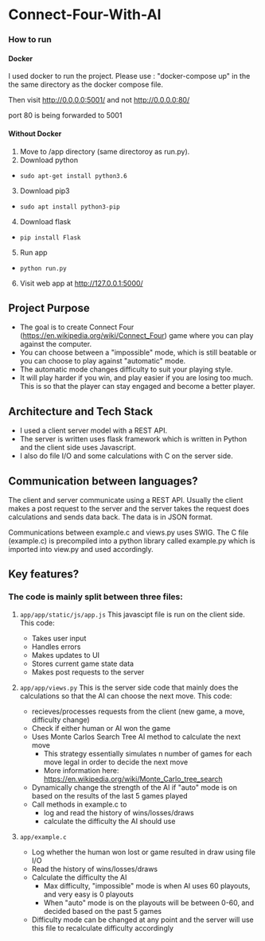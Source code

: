 # Connect-Four-With-AI



### How to run
#### Docker
I used docker to run the project. Please use : "docker-compose up" in the the same directory as the docker compose file.

Then visit http://0.0.0.0:5001/ 
and not http://0.0.0.0:80/

port 80 is being forwarded to 5001

#### Without Docker

1. Move to /app directory (same directoroy as run.py). 
2. Download python
  * `sudo apt-get install python3.6`
3. Download pip3
  * `sudo apt install python3-pip`
4. Download flask
  * `pip install Flask`
5. Run app
  * `python run.py`
6. Visit web app at http://127.0.0.1:5000/



## Project Purpose
* The goal is to create Connect Four (https://en.wikipedia.org/wiki/Connect_Four) game where you can play against the computer. 
* You can choose between a "impossible" mode, which is still beatable or you can choose to play against "automatic" mode. 
* The automatic mode changes difficulty to suit your playing style. 
* It will play harder if you win, and play easier if you are losing too much. This is so that the player can stay engaged and become a better player.


## Architecture and Tech Stack

* I used a client server model with a REST API. 
* The server is written uses flask framework which is written in Python and the client side uses Javascript. 
* I also do file I/O and some calculations with C on the server side.


## Communication between languages?

The client and server communicate using a REST API. Usually the client makes a post request to the server and the server takes the request does calculations and sends data back. The data is in JSON format. 

Communications between example.c and views.py uses SWIG. The C file (example.c) is precompiled into a python library called example.py which is imported into view.py and used accordingly.




##  Key features?

### The code is mainly split between three files:
1. `app/app/static/js/app.js`
This javascipt file is run on the client side.
This code:
	- Takes user input
	- Handles errors
	- Makes updates to UI
	- Stores current game state data
	- Makes post requests to the server

2. `app/app/views.py`
This is the server side code that mainly does the calculations so that the AI can choose the next move.
This code:
	- recieves/processes requests from the client (new game, a move, difficulty change)
	- Check if either human or AI won the game
	- Uses Monte Carlos Search Tree AI method to calculate the next move
		- This strategy essentially simulates n number of games for each move legal in order to decide the next move
		- More information here: https://en.wikipedia.org/wiki/Monte_Carlo_tree_search
	- Dynamically change the strength of the AI if "auto" mode is on based on the results of the last 5 games played
	- Call methods in example.c to
		- log and read the history of wins/losses/draws
		- calculate the difficulty the AI should use 
			
3. `app/example.c`
	- Log whether the human won lost or game resulted in draw using file I/O
	- Read the history of wins/losses/draws
	- Calculate the difficulty the AI 
		- Max difficulty, "impossible" mode is when AI uses 60 playouts, and very easy is 0 playouts
		- When "auto" mode is on the playouts will be between 0-60, and decided based on the past 5 games
	- Difficulty mode can be changed at any point and the server will use this file to recalculate difficulty accordingly
